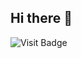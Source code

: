 ## Hi there 👋

![Visit Badge](https://img.shields.io/badge/Visits-{NUMBER}-brightgreen?style=for-the-badge)


